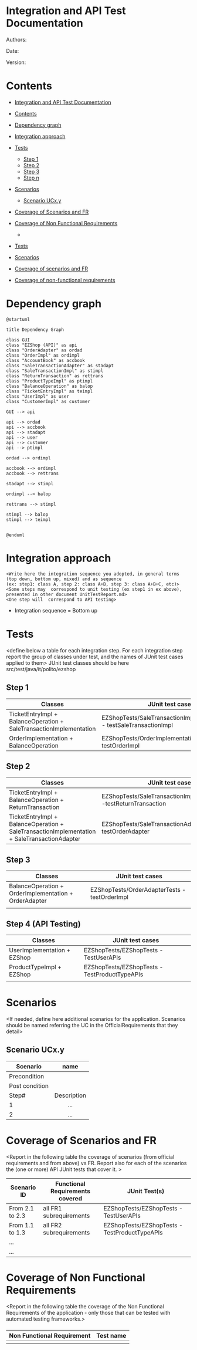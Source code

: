 # Integration and API Test Documentation

Authors:

Date:

Version:

# Contents

- [Integration and API Test Documentation](#integration-and-api-test-documentation)
- [Contents](#contents)
- [Dependency graph](#dependency-graph)
- [Integration approach](#integration-approach)
- [Tests](#tests)
  - [Step 1](#step-1)
  - [Step 2](#step-2)
  - [Step 3](#step-3)
  - [Step n](#step-n)
- [Scenarios](#scenarios)
  - [Scenario UCx.y](#scenario-ucxy)
- [Coverage of Scenarios and FR](#coverage-of-scenarios-and-fr)
- [Coverage of Non Functional Requirements](#coverage-of-non-functional-requirements)
    - [](#)

- [Tests](#tests)

- [Scenarios](#scenarios)

- [Coverage of scenarios and FR](#scenario-coverage)
- [Coverage of non-functional requirements](#nfr-coverage)



# Dependency graph 

```plantuml
@startuml

title Dependency Graph

class GUI
class "EZShop (API)" as api
class "OrderAdapter" as ordad
class "OrderImpl" as ordimpl
class "AccountBook" as accbook
class "SaleTransactionAdapter" as stadapt
class "SaleTransactionImpl" as stimpl
class "ReturnTransaction" as rettrans
class "ProductTypeImpl" as ptimpl
class "BalanceOperation" as balop
class "TicketEntryImpl" as teimpl
class "UserImpl" as user
class "CustomerImpl" as customer

GUI --> api

api --> ordad
api --> accbook
api --> stadapt
api --> user
api --> customer
api --> ptimpl

ordad --> ordimpl

accbook --> ordimpl
accbook --> rettrans

stadapt --> stimpl

ordimpl --> balop

rettrans --> stimpl

stimpl --> balop
stimpl --> teimpl


@enduml
```

# Integration approach

    <Write here the integration sequence you adopted, in general terms (top down, bottom up, mixed) and as sequence
    (ex: step1: class A, step 2: class A+B, step 3: class A+B+C, etc)> 
    <Some steps may  correspond to unit testing (ex step1 in ex above), presented in other document UnitTestReport.md>
    <One step will  correspond to API testing>

- Integration sequence = Bottom up





#  Tests

   <define below a table for each integration step. For each integration step report the group of classes under test, and the names of
     JUnit test cases applied to them> JUnit test classes should be here src/test/java/it/polito/ezshop

## Step 1
| Classes                                                            | JUnit test cases                                                         |
|--------------------------------------------------------------------|--------------------------------------------------------------------------|
| TicketEntryImpl + BalanceOperation + SaleTransactionImplementation | EZShopTests/SaleTransactionImplementationTests - testSaleTransactionImpl |
| OrderImplementation + BalanceOperation                             | EZShopTests/OrderImplementationTests - testOrderImpl                     |



## Step 2
| Classes                                                                                     | JUnit test cases                                                      |
|---------------------------------------------------------------------------------------------|-----------------------------------------------------------------------|
| TicketEntryImpl + BalanceOperation + ReturnTransaction                                      | EZShopTests/SaleTransactionImplementationTests -testReturnTransaction |
| TicketEntryImpl + BalanceOperation + SaleTransactionImplementation + SaleTransactionAdapter | EZShopTests/SaleTransactionAdapterTests - testOrderAdapter            |


## Step 3
| Classes                                               | JUnit test cases                              |
|-------------------------------------------------------|-----------------------------------------------|
| BalanceOperation + OrderImplementation + OrderAdapter | EZShopTests/OrderAdapterTests - testOrderImpl |
|                                                       |                                               |


## Step 4 (API Testing)

   

| Classes                     | JUnit test cases                              |
|-----------------------------|-----------------------------------------------|
| UserImplementation + EZShop | EZShopTests/EZShopTests - TestUserAPIs        |
| ProductTypeImpl + EZShop    | EZShopTests/EZShopTests - TestProductTypeAPIs |
|                             |                                               |




# Scenarios


<If needed, define here additional scenarios for the application. Scenarios should be named
 referring the UC in the OfficialRequirements that they detail>

## Scenario UCx.y

| Scenario       | name            |
| -------------  | :-------------: |
| Precondition   |                 |
| Post condition |                 |
| Step#          | Description     |
| 1              | ...             |
| 2              | ...             |



# Coverage of Scenarios and FR


<Report in the following table the coverage of  scenarios (from official requirements and from above) vs FR. 
Report also for each of the scenarios the (one or more) API JUnit tests that cover it. >




| Scenario ID     | Functional Requirements covered | JUnit  Test(s)                                |
| -----------     | ------------------------------- | -----------                                   |
| From 2.1 to 2.3 | all FR1 subrequirements         | EZShopTests/EZShopTests - TestUserAPIs        |
| From 1.1 to 1.3 | all FR2 subrequirements         | EZShopTests/EZShopTests - TestProductTypeAPIs |
| ...             |                                 |                                               |
| ...             |                                 |                                               |



# Coverage of Non Functional Requirements


<Report in the following table the coverage of the Non Functional Requirements of the application - only those that can be tested with automated testing frameworks.>


### 

| Non Functional Requirement | Test name |
| -------------------------- | --------- |
|                            |           |

